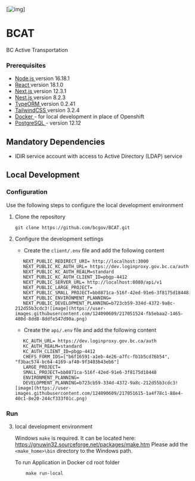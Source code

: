 [![img](https://img.shields.io/badge/Lifecycle-Experimental-339999)]

# BCAT

BC Active Transportation

### Prerequisites

- <a href='https://nodejs.org/en/download/' target='_blank'> Node.js </a> version 16.18.1
- <a href='https://reactjs.org/docs/getting-started.html' target='_blank' > React </a> version 18.1.0
- <a href='https://nextjs.org/' target='_blank' > Next.js </a> version 12.3.1
- <a href='https://nestjs.com/' target='_blank' > Nest.js </a> version 8.2.3
- <a href='https://typeorm.io/' target='_blank' >TypeORM </a> version 0.2.41
- <a href='https://tailwindcss.com/docs/installation' target='_blank' >TailwindCSS </a> version 3.2.4
- <a href='https://www.docker.com/products/docker-desktop/' target='_blank' > Docker </a> - for local development in place of Openshift
- <a href='https://www.postgresql.org/download/' target='_blank' >PostgreSQL </a> - version 12.12

## Mandatory Dependencies

- IDIR service account with access to Active Directory (LDAP) service

## Local Development

### Configuration

Use the following steps to configure the local development environment

1. Clone the repository

   ```
   git clone https://github.com/bcgov/BCAT.git

   ```

2. Configure the development settings

   - Create the `client/.env` file and add the following content

   ```
      NEXT_PUBLIC_REDIRECT_URI= http://localhost:3000
      NEXT_PUBLIC_KC_AUTH_URL= https://dev.loginproxy.gov.bc.ca/auth
      NEXT_PUBLIC_KC_AUTH_REALM=standard
      NEXT_PUBLIC_KC_AUTH_CLIENT_ID=pbgp-4412
      NEXT_PUBLIC_SERVER_URL= http://localhost:8080/api/v1
      NEXT_PUBLIC_LARGE_PROJECT=
      NEXT_PUBLIC_SMALL_PROJECT=bb0871ca-516f-42ed-91e6-3f8175d18448
      NEXT_PUBLIC_ENVIRONMENT_PLANNING=
      NEXT_PUBLIC_DEVELOPMENT_PLANNING=b723cb59-334d-4372-9a8c-212d55b3cdc3![image](https://user-images.githubusercontent.com/124090609/217051524-fb5ebaa2-1465-480d-8dd8-8ddfe547d90a.png)

   ```

   - Create the `api/.env` file and add the following content

   ```
      KC_AUTH_URL= https://dev.loginproxy.gov.bc.ca/auth
      KC_AUTH_REALM=standard
      KC_AUTH_CLIENT_ID=pbgp-4412
      CHEFS_FORM_IDS=["b6f16591-a1eb-4e26-a7fc-fb1b5cd76b54", "f3bac574-bc64-4169-af40-9f3403b43eb6"]
      LARGE_PROJECT=
      SMALL_PROJECT=bb0871ca-516f-42ed-91e6-3f8175d18448
      ENVIRONMENT_PLANNING=
      DEVELOPMENT_PLANNING=b723cb59-334d-4372-9a8c-212d55b3cdc3![image](https://user-images.githubusercontent.com/124090609/217051615-1a4f78c1-88e4-40c1-8e20-244cf333f01c.png)

   ```

### Run

3. local development environment

   Windows `make` is required. It can be located here: https://gnuwin32.sourceforge.net/packages/make.htm Please add the `<make_home>\bin` directory to the Windows path.

   To run Application in Docker
   cd root folder

   ```
       make run-local

   ```
